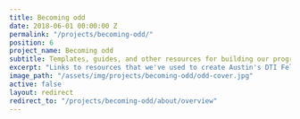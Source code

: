 ```yaml
---
title: Becoming odd
date: 2018-06-01 00:00:00 Z
permalink: "/projects/becoming-odd/"
position: 6
project_name: Becoming odd
subtitle: Templates, guides, and other resources for building our program
excerpt: "Links to resources that we've used to create Austin's DTI Fellows Program and Office of Design & Delivery."
image_path: "/assets/img/projects/becoming-odd/odd-cover.jpg"
active: false
layout: redirect
redirect_to: "/projects/becoming-odd/about/overview"
---
```

